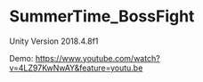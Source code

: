 # SummerTime_BossFight

Unity Version 2018.4.8f1

Demo: https://www.youtube.com/watch?v=4LZ97KwNwAY&feature=youtu.be

